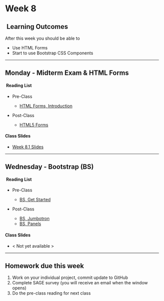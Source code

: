 # Week 8

## <i class="fa fa-star"></i>&nbsp;Learning Outcomes ###
After this week you should be able to 

- Use HTML Forms
- Start to use Bootstrap CSS Components

---  
## Monday -  Midterm Exam & HTML Forms

#### <i class="fa fa-book"></i>&nbsp;Reading List ###

- Pre-Class
    - [HTML Forms, Introduction](https://developer.mozilla.org/en-US/docs/Learn/HTML/Forms/Your_first_HTML_form)

- Post-Class
    - [HTML5 Forms](https://developer.mozilla.org/en-US/docs/Learn/HTML/Forms/HTML5_updates)

#### Class Slides 
- [Week 8.1 Slides](/slides/ist263-w8-1.pdf)

---  

## Wednesday - Bootstrap (BS)

#### <i class="fa fa-book"></i>&nbsp;Reading List ###

- Pre-Class
    - [BS, Get Started](https://www.w3schools.com/bootstrap/bootstrap_get_started.asp)

- Post-Class
    - [BS, Jumbotron](https://www.w3schools.com/bootstrap/bootstrap_jumbotron_header.asp)
    - [BS, Panels](https://www.w3schools.com/bootstrap/bootstrap_panels.asp)
    
#### Class Slides 
- &lt; Not yet available &gt;


---  

## Homework due this week ###
1. Work on your individual project, commit update to GitHub
5. Complete SAGE survey (you will receive an email when the window opens)
6. Do the pre-class reading for next class
